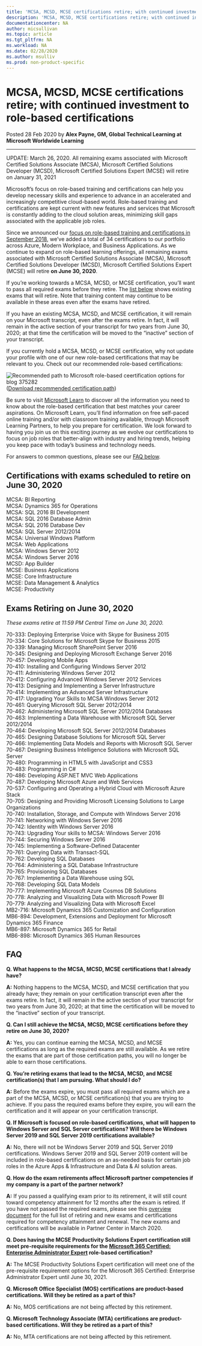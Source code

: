 ```yaml
---
title: 'MCSA, MCSD, MCSE certifications retire; with continued investment to role-based certifications | Microsoft Docs'
description: 'MCSA, MCSD, MCSE certifications retire; with continued investment to role-based certifications'
documentationcenter: NA 
author: micsullivan
ms.topic: article
ms.tgt_pltfrm: NA
ms.workload: NA
ms.date: 02/28/2020
ms.author: msulliv
ms.prod: non-product-specific
---
```

# MCSA, MCSD, MCSE certifications retire; with continued investment to role-based certifications

Posted 28 Feb 2020 by **Alex Payne, GM, Global Technical Learning at Microsoft Worldwide Learning**

___

UPDATE: March 26, 2020. All remaining exams associated with Microsoft Certified Solutions Associate (MCSA), Microsoft Certified Solutions Developer (MCSD), Microsoft Certified Solutions Expert (MCSE) will retire on January 31, 2021

Microsoft’s focus on role-based training and certifications can help you develop necessary skills and experience to advance in an accelerated and increasingly competitive cloud-based world. Role-based training and certifications are kept current with new features and services that Microsoft is constantly adding to the cloud solution areas, minimizing skill gaps associated with the applicable job roles.

Since we announced our [focus on role-based training and certifications in September 2018](https://www.microsoft.com/en-us/learning/community-blog-post.aspx?BlogId=8&Id=375159), we’ve added a total of 34 certifications to our portfolio across Azure, Modern Workplace, and Business Applications. As we continue to expand on role-based learning offerings, all remaining exams associated with Microsoft Certified Solutions Associate (MCSA), Microsoft Certified Solutions Developer (MCSD), Microsoft Certified Solutions Expert (MCSE) will retire **on June 30, 2020**.

If you’re working towards a MCSA, MCSD, or MCSE certification, you’ll want to pass all required exams before they retire. The [list below](#exams-retiring-on-june-30-2020) shows existing exams that will retire. Note that training content may continue to be available in these areas even after the exams have retired.

If you have an existing MCSA, MCSD, and MCSE certification, it will remain on your Microsoft transcript, even after the exams retire. In fact, it will remain in the active section of your transcript for two years from June 30, 2020; at that time the certification will be moved to the “inactive” section of your transcript.

If you currently hold a MCSA, MCSD, or MCSE certification, why not update your profile with one of our new role-based certifications that may be relevant to you. Check out our recommended role-based certifications:

![Recommended path to Microsoft role-based ceertification options for blog 375282](images/recommended-path-to-microsoft-role-based-certification-options-fromkarina.png)  
([Download recommended certification path](https://aka.ms/Certretirement))

Be sure to visit [Microsoft Learn](https://docs.microsoft.com/learn/certifications/) to discover all the information you need to know about the role-based  certification that best matches your career aspirations. On Microsoft Learn, you’ll find information on free self-paced online training and/or with classroom training available, through Microsoft Learning Partners, to help you prepare for certification. We look forward to having you join us on this exciting journey as we evolve our certifications to focus on job roles that better-align with industry and hiring trends, helping you keep pace with today’s business and technology needs.

For answers to common questions, please see our [FAQ below](#faq).

## Certifications with exams scheduled to retire on June 30, 2020

MCSA: BI Reporting  
MCSA: Dynamics 365 for Operations  
MCSA: SQL 2016 BI Development  
MCSA: SQL 2016 Database Admin  
MCSA: SQL 2016 Database Dev  
MCSA: SQL Server 2012/2014  
MCSA: Universal Windows Platform  
MCSA: Web Applications  
MCSA: Windows Server 2012  
MCSA: Windows Server 2016  
MCSD: App Builder  
MCSE: Business Applications  
MCSE: Core Infrastructure  
MCSE: Data Management & Analytics  
MCSE: Productivity  

## Exams Retiring on June 30, 2020

_These exams retire at 11:59 PM Central Time on June 30, 2020._

70-333: Deploying Enterprise Voice with Skype for Business 2015  
70-334: Core Solutions for Microsoft Skype for Business 2015  
70-339: Managing Microsoft SharePoint Server 2016  
70-345: Designing and Deploying Microsoft Exchange Server 2016  
70-457: Developing Mobile Apps  
70-410: Installing and Configuring Windows Server 2012  
70-411: Administering Windows Server 2012  
70-412: Configuring Advanced Windows Server 2012 Services  
70-413: Designing and Implementing a Server Infrastructure  
70-414: Implementing an Advanced Server Infrastructure  
70-417: Upgrading Your Skills to MCSA Windows Server 2012  
70-461: Querying Microsoft SQL Server 2012/2014  
70-462: Administering Microsoft SQL Server 2012/2014 Databases  
70-463: Implementing a Data Warehouse with Microsoft SQL Server 2012/2014  
70-464: Developing Microsoft SQL Server 2012/2014 Databases  
70-465: Designing Database Solutions for Microsoft SQL Server  
70-466: Implementing Data Models and Reports with Microsoft SQL Server  
70-467: Designing Business Intelligence Solutions with Microsoft SQL Server  
70-480: Programming in HTML5 with JavaScript and CSS3  
70-483: Programming in C#  
70-486: Developing ASP.NET MVC Web Applications  
70-487: Developing Microsoft Azure and Web Services  
70-537: Configuring and Operating a Hybrid Cloud with Microsoft Azure Stack  
70-705: Designing and Providing Microsoft Licensing Solutions to Large Organizations  
70-740: Installation, Storage, and Compute with Windows Server 2016  
70-741: Networking with Windows Server 2016  
70-742: Identity with Windows Server 2016  
70-743: Upgrading Your skills to MCSA: Windows Server 2016  
70-744: Securing Windows Server 2016  
70-745: Implementing a Software-Defined Datacenter  
70-761: Querying Data with Transact-SQL  
70-762: Developing SQL Databases  
70-764: Administering a SQL Database Infrastructure  
70-765: Provisioning SQL Databases  
70-767: Implementing a Data Warehouse using SQL  
70-768: Developing SQL Data Models  
70-777: Implementing Microsoft Azure Cosmos DB Solutions  
70-778: Analyzing and Visualizing Data with Microsoft Power BI  
70-779: Analyzing and Visualizing Data with Microsoft Excel  
MB2-716: Microsoft Dynamics 365 Customization and Configuration  
MB6-894: Development, Extensions and Deployment for Microsoft Dynamics 365 Finance  
MB6-897: Microsoft Dynamics 365 for Retail  
MB6-898: Microsoft Dynamics 365 Human Resources  

## FAQ

**Q. What happens to the MCSA, MCSD, MCSE certifications that I already have?**

**A:** Nothing happens to the MCSA, MCSD, and MCSE certification that you already have; they remain on your certification transcript even after the exams retire. In fact, it will remain in the active section of your transcript for two years from June 30, 2020; at that time the certification will be moved to the “inactive” section of your transcript.

**Q. Can I still achieve the MCSA, MCSD, MCSE certifications before they retire on June 30, 2020?**

**A:** Yes, you can continue earning the MCSA, MCSD, and MCSE certifications as long as the required exams are still available. As we retire the exams that are part of those certification paths, you will no longer be able to earn those certifications.

**Q. You’re retiring exams that lead to the MCSA, MCSD, and MCSE certification(s) that I am pursuing. What should I do?**

**A:** Before the exams expire, you must pass all required exams which are a part of the MCSA, MCSD, or MCSE certification(s) that you are trying to achieve. If you pass the required exams before they expire, you will earn the certification and it will appear on your certification transcript.

**Q. If Microsoft is focused on role-based certifications, what will happen to Windows Server and SQL Server certifications? Will there be Windows Server 2019 and SQL Server 2019 certifications available?**

**A:** No, there will not be Windows Server 2019 and SQL Server 2019 certifications. Windows Server 2019 and SQL Server 2019 content will be included in role-based certifications on an as-needed basis for certain job roles in the Azure Apps & Infrastructure and Data & AI solution areas.

**Q. How do the exam retirements affect Microsoft partner competencies if my company is a part of the partner network?**

**A:** If you passed a qualifying exam prior to its retirement, it will still count toward competency attainment for 12 months after the exam is retired. If you have not passed the required exams, please see this [overview document](https://assetsprod.microsoft.com/updated-competency-exams-and-certifications.pdf) for the full list of retiring and new exams and certifications required for competency attainment and renewal. The new exams and certifications will be available in Partner Center in March 2020.

**Q. Does having the MCSE Productivity Solutions Expert certification still meet pre-requisite requirements for the [Microsoft 365 Certified: Enterprise Administrator Expert](https://docs.microsoft.com/learn/certifications/m365-enterprise-administrator) role-based certification?**

**A:** The MCSE Productivity Solutions Expert certification will meet one of the pre-requisite requirement options for the Microsoft 365 Certified: Enterprise Administrator Expert until June 30, 2021.

**Q. Microsoft Office Specialist (MOS) certifications are product-based certifications. Will they be retired as a part of this?**

**A:** No, MOS certifications are not being affected by this retirement.

**Q. Microsoft Technology Associate (MTA) certifications are product-based certifications. Will they be retired as a part of this?**

**A:** No, MTA certifications are not being affected by this retirement.